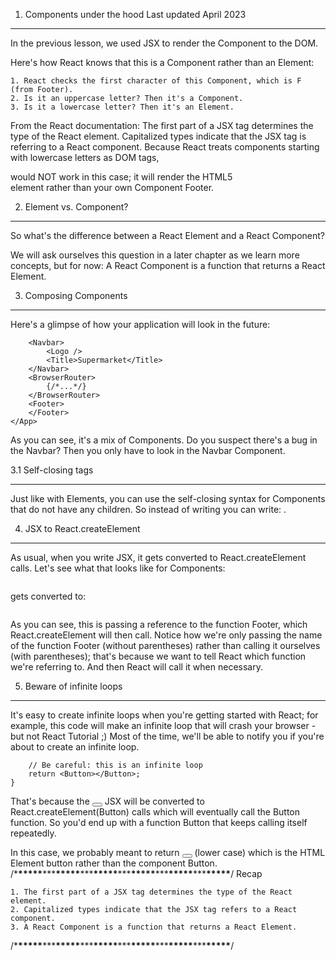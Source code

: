 1. Components under the hood
   Last updated April 2023

---

In the previous lesson, we used JSX to render the <Hero></Hero> Component to the DOM.

Here's how React knows that this is a Component rather than an Element:

    1. React checks the first character of this Component, which is F (from Footer).
    2. Is it an uppercase letter? Then it's a Component.
    3. Is it a lowercase letter? Then it's an Element.

From the React documentation: The first part of a JSX tag determines the type of the React element. Capitalized types indicate that the JSX tag is referring to a React component.
Because React treats components starting with lowercase letters as DOM tags, <footer> would NOT work in this case; it will render the HTML5 <footer> element rather than your own Component Footer.

2. Element vs. Component?

---

So what's the difference between a React Element and a React Component?

We will ask ourselves this question in a later chapter as we learn more concepts, but for now:
A React Component is a function that returns a React Element.

3. Composing Components

---

Here's a glimpse of how your application will look in the future:

```<App>
    <Navbar>
        <Logo />
        <Title>Supermarket</Title>
    </Navbar>
    <BrowserRouter>
        {/*...*/}
    </BrowserRouter>
    <Footer>
    </Footer>
</App>
```

As you can see, it's a mix of Components.
Do you suspect there's a bug in the Navbar? Then you only have to look in the Navbar Component.

3.1 Self-closing tags

---

Just like with Elements, you can use the self-closing syntax for Components that do not have any children. So instead of writing <Logo></Logo> you can write: <Logo />.

4. JSX to React.createElement

---

As usual, when you write JSX, it gets converted to React.createElement calls.
Let's see what that looks like for Components:

```const element = <Footer />;

```

gets converted to:

```const element = React.createElement(Footer, {});

```

As you can see, this is passing a reference to the function Footer, which React.createElement will then call.
Notice how we're only passing the name of the function Footer (without parentheses) rather than calling it ourselves (with parentheses); that's because we want to tell React which function we're referring to. And then React will call it when necessary.

5. Beware of infinite loops

---

It's easy to create infinite loops when you're getting started with React; for example, this code will make an infinite loop that will crash your browser - but not React Tutorial ;) Most of the time, we'll be able to notify you if you're about to create an infinite loop.

```function Button() {
    // Be careful: this is an infinite loop
    return <Button></Button>;
}
```

That's because the <Button></Button> JSX will be converted to React.createElement(Button) calls which will eventually call the Button function. So you'd end up with a function Button that keeps calling itself repeatedly.

In this case, we probably meant to return <button></button> (lower case) which is the HTML Element button rather than the component Button.
/\***\*\*\*\*\***\*\*\***\*\*\*\*\***\*\*\***\*\*\*\*\***\*\*\***\*\*\*\*\***\*\*\***\*\*\*\*\***\*\*\***\*\*\*\*\***/
Recap

    1. The first part of a JSX tag determines the type of the React element.
    2. Capitalized types indicate that the JSX tag refers to a React component.
    3. A React Component is a function that returns a React Element.

/\***\*\*\*\*\***\*\*\***\*\*\*\*\***\*\*\***\*\*\*\*\***\*\*\***\*\*\*\*\***\*\*\***\*\*\*\*\***\*\*\***\*\*\*\*\***/
